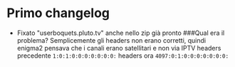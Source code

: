 # Primo changelog
- Fixato "userboquets.pluto.tv" anche nello zip già pronto
###Qual era il problema?
Semplicemente gli headers non erano corretti, quindi enigma2 pensava che i canali erano satellitari e non via IPTV
headers precedente
`1:0:1:0:0:0:0:0:0:0:`
headers ora
`4097:0:1:0:0:0:0:0:0:0:`
